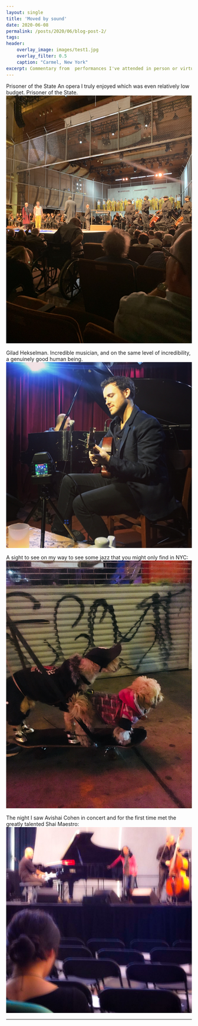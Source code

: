 ```yaml
---
layout: single
title: 'Moved by sound'
date: 2020-06-08
permalink: /posts/2020/06/blog-post-2/
tags:
header:
	overlay_image: images/test1.jpg
	overlay_filter: 0.5
	caption: "Carmel, New York"
excerpt: Commentary from  performances I've attended in person or virtually, as well as albums listened to over the years.
---
```



Prisoner of the State An opera I truly enjoyed which was even relatively low budget. Prisoner of the State. 
![](/images/classical.jpg)

Gilad Hekselman. Incredible musician, and on the same level of incredibility, a genuinely good human being. 
![](/images/jazz1.jpg)

A sight to see on my way to see some jazz that you might only find in NYC:
![](/images/jazz2.jpg)

The night I saw Avishai Cohen in concert and for the first time met the greatly talented Shai Maestro:
![](/images/jazz3.jpeg)

------